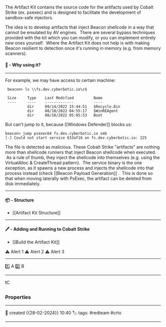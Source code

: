 The Artifact Kit contains the source code for the artifacts used by Cobalt Strike (ex. psexec) and is designed to facilitate the development of sandbox-safe injectors. 

The idea is to develop artifacts that inject Beacon shellcode in a way that cannot be emulated by AV engines.  There are several bypass techniques provided with the kit which you can modify, or you can implement entirely new ones yourself.  Where the Artifact Kit does not help is with making Beacon resilient to detection once it's running in memory (e.g. from memory scanners).

#### 🚀 - Why using it?
---
For example, we may have access to certain machine:

```
 beacon> ls \\fs.dev.cyberbotic.io\c$

 Size     Type    Last Modified         Name
 ----     ----    -------------         ----
          dir     09/14/2022 15:44:51   $Recycle.Bin
          dir     08/10/2022 04:55:17   $WinREAgent
          dir     08/10/2022 05:05:53   Boot
```

But can't jump to it, because [[Windows Defender]] blocks us:

```
beacon> jump psexec64 fs.dev.cyberbotic.io smb
[-] Could not start service 633af16 on fs.dev.cyberbotic.io: 225
```

The file is detected as malicious. These Cobalt Strike "artifacts" are nothing more than shellcode runners that inject Beacon shellcode when executed.  As a rule of thumb, they inject the shellcode into themselves (e.g. using the VirtualAlloc & CreateThread pattern).  The service binary is the one exception, as it spawns a new process and injects the shellcode into that process instead (check [[Beacon Payload Generation]] .  This is done so that when moving laterally with PsExec, the artifact can be deleted from disk immediately.


---
#### 📦 - Structure

- [[Artifact Kit Structure]]

--- 

#### 🖊️ - Adding and Running to Cobalt Strike

- [[Build the Artifact Kit]]


⚠ Alert 1
⚠ Alert 2
⚠ Alert 3


--- 

 1️⃣ A
 2️⃣ B
 
--- 

❗C


### Properties
---
📆 created   {{28-02-2024}} 10:40
🏷️ tags: #redteam #crto 

---
